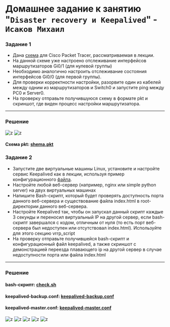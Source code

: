 # Домашнее задание к занятию "`Disaster recovery и Keepalived`" - `Исаков Михаил`

### Задание 1
- Дана [схема](1/hsrp_advanced.pkt) для Cisco Packet Tracer, рассматриваемая в лекции.
- На данной схеме уже настроено отслеживание интерфейсов маршрутизаторов Gi0/1 (для нулевой группы)
- Необходимо аналогично настроить отслеживание состояния интерфейсов Gi0/0 (для первой группы).
- Для проверки корректности настройки, разорвите один из кабелей между одним из маршрутизаторов и Switch0 и запустите ping между PC0 и Server0.
- На проверку отправьте получившуюся схему в формате pkt и скриншот, где виден процесс настройки маршрутизатора.

------


### Решение 

![z](https://github.com/632456/hw-02/blob/main/Disaster/1_1.jpg)
![z](https://github.com/632456/hw-02/blob/main/Disaster/1_2.jpg)

#### Схема pkt: [shema.pkt](https://github.com/632456/hw-02/blob/main/Disaster/shema.pkt)



### Задание 2
- Запустите две виртуальные машины Linux, установите и настройте сервис Keepalived как в лекции, используя пример конфигурационного [файла](1/keepalived-simple.conf).
- Настройте любой веб-сервер (например, nginx или simple python server) на двух виртуальных машинах
- Напишите Bash-скрипт, который будет проверять доступность порта данного веб-сервера и существование файла index.html в root-директории данного веб-сервера.
- Настройте Keepalived так, чтобы он запускал данный скрипт каждые 3 секунды и переносил виртуальный IP на другой сервер, если bash-скрипт завершался с кодом, отличным от нуля (то есть порт веб-сервера был недоступен или отсутствовал index.html). Используйте для этого секцию vrrp_script
- На проверку отправьте получившейся bash-скрипт и конфигурационный файл keepalived, а также скриншот с демонстрацией переезда плавающего ip на другой сервер в случае недоступности порта или файла index.html


------

### Решение 

#### bash-скрипт: [check.sh](https://github.com/632456/hw-02/blob/main/Disaster/check.sh)
#### keepalived-backup.conf: [keepalived-backup.conf](https://github.com/632456/hw-02/blob/main/Disaster/keepalived-backup.conf)
#### keepalived-master.conf: [keepalived-master.conf](https://github.com/632456/hw-02/blob/main/Disaster/keepalived-master.conf)


![z](https://github.com/632456/hw-02/blob/main/Disaster/2_1.png)
![z](https://github.com/632456/hw-02/blob/main/Disaster/2_2.png)
![z](https://github.com/632456/hw-02/blob/main/Disaster/2_3.png)
![z](https://github.com/632456/hw-02/blob/main/Disaster/2_4.png)
![z](https://github.com/632456/hw-02/blob/main/Disaster/2_5.png)





